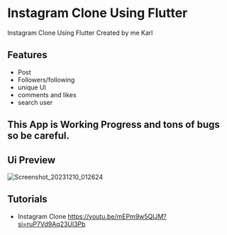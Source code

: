 # Instagram Clone Using Flutter

Instagram Clone Using Flutter
Created by me Karl

## Features
- Post
- Followers/following
- unique UI
- comments and likes
- search user

## This App is Working Progress and tons of bugs so be careful.

## Ui Preview
![Screenshot_20231210_012624](https://github.com/karlmacas29/igclone-flutter/assets/83496597/f13ee3a1-aa4b-4dd6-9a09-f31cc42b8265)

## Tutorials
- Instagram Clone
https://youtu.be/mEPm9w5QlJM?si=ruP7Vd9Aq23Ul3Pb
